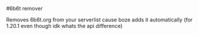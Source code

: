 #6b6t remover

Removes 6b6t.org from your serverlist cause boze adds it automatically (for 1.20.1 even though idk whats the api difference)
